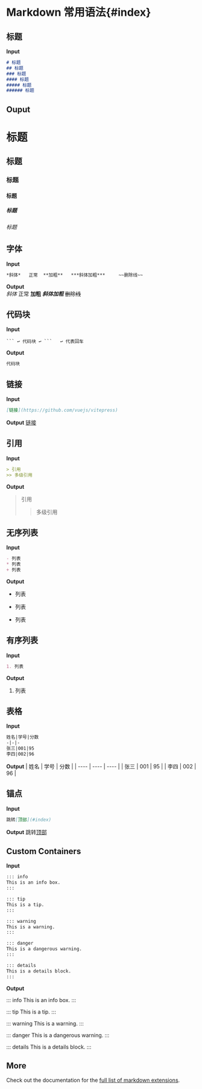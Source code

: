 # Markdown 常用语法{#index}
## 标题

**Input**

```md
# 标题
## 标题
### 标题
#### 标题
##### 标题
###### 标题
```

## Ouput
# 标题
## 标题
### 标题
#### 标题
##### 标题
###### 标题

## 字体
**Input**
```md
*斜体*   正常  **加粗**   ***斜体加粗***     ~~删除线~~
```
**Output**   
_斜体_ 正常 **加粗** **_斜体加粗_** ~~删除线~~

## 代码块
**Input**
````
``` ↩ 代码块 ↩ ```   ↩ 代表回车
````
**Output**
```md
代码块
```

## 链接
**Input**
```md
[链接](https://github.com/vuejs/vitepress)
```
**Output**
[链接](https://github.com/vuejs/vitepress)

## 引用
**Input**
```md
> 引用
>> 多级引用
```
**Output**
> 引用
>
> > 多级引用

## 无序列表
**Input**
```md
- 列表
* 列表
+ 列表
```
**Output**
- 列表
* 列表
+ 列表

## 有序列表
**Input**
```md
1. 列表
```
**Output**
1. 列表

## 表格
**Input**
```md
姓名|学号|分数
-|-|-
张三|001|95
李四|002|96
```
**Output**
| 姓名 | 学号 | 分数 |
| ---- | ---- | ---- |
| 张三 | 001  | 95   |
| 李四 | 002  | 96   |

## 锚点
**Input**
```md
跳转[顶部](#index)
```
**Output**
跳转[顶部](#index)

## Custom Containers
**Input**
```md
::: info
This is an info box.
:::

::: tip
This is a tip.
:::

::: warning
This is a warning.
:::

::: danger
This is a dangerous warning.
:::

::: details
This is a details block.
:::
```

**Output**

::: info
This is an info box.
:::

::: tip
This is a tip.
:::

::: warning
This is a warning.
:::

::: danger
This is a dangerous warning.
:::

::: details
This is a details block.
:::

## More

Check out the documentation for the [full list of markdown extensions](https://vitepress.dev/guide/markdown).
